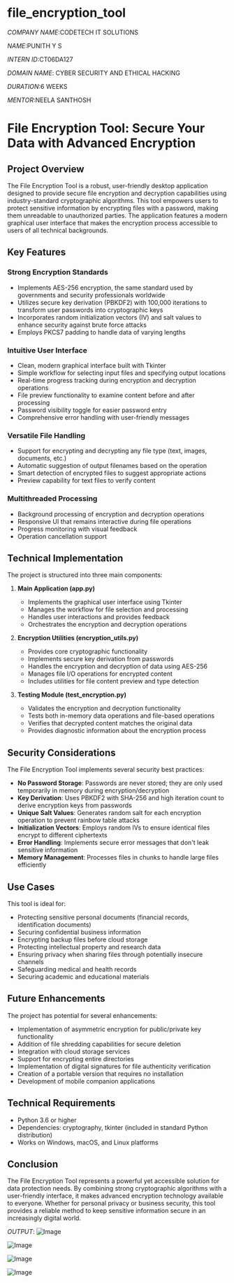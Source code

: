 ﻿# file_encryption_tool

*COMPANY NAME*:CODETECH IT SOLUTIONS

*NAME*:PUNITH Y S

*INTERN ID*:CT06DA127

*DOMAIN NAME*: CYBER SECURITY AND ETHICAL HACKING

*DURATION*:6 WEEKS

*MENTOR*:NEELA SANTHOSH

# File Encryption Tool: Secure Your Data with Advanced Encryption

## Project Overview

The File Encryption Tool is a robust, user-friendly desktop application designed to provide secure file encryption and decryption capabilities using industry-standard cryptographic algorithms. This tool empowers users to protect sensitive information by encrypting files with a password, making them unreadable to unauthorized parties. The application features a modern graphical user interface that makes the encryption process accessible to users of all technical backgrounds.

## Key Features

### Strong Encryption Standards
- Implements AES-256 encryption, the same standard used by governments and security professionals worldwide
- Utilizes secure key derivation (PBKDF2) with 100,000 iterations to transform user passwords into cryptographic keys
- Incorporates random initialization vectors (IV) and salt values to enhance security against brute force attacks
- Employs PKCS7 padding to handle data of varying lengths

### Intuitive User Interface
- Clean, modern graphical interface built with Tkinter
- Simple workflow for selecting input files and specifying output locations
- Real-time progress tracking during encryption and decryption operations
- File preview functionality to examine content before and after processing
- Password visibility toggle for easier password entry
- Comprehensive error handling with user-friendly messages

### Versatile File Handling
- Support for encrypting and decrypting any file type (text, images, documents, etc.)
- Automatic suggestion of output filenames based on the operation
- Smart detection of encrypted files to suggest appropriate actions
- Preview capability for text files to verify content

### Multithreaded Processing
- Background processing of encryption and decryption operations
- Responsive UI that remains interactive during file operations
- Progress monitoring with visual feedback
- Operation cancellation support

## Technical Implementation

The project is structured into three main components:

1. **Main Application (app.py)**
   - Implements the graphical user interface using Tkinter
   - Manages the workflow for file selection and processing
   - Handles user interactions and provides feedback
   - Orchestrates the encryption and decryption operations

2. **Encryption Utilities (encryption_utils.py)**
   - Provides core cryptographic functionality
   - Implements secure key derivation from passwords
   - Handles the encryption and decryption of data using AES-256
   - Manages file I/O operations for encrypted content
   - Includes utilities for file content preview and type detection

3. **Testing Module (test_encryption.py)**
   - Validates the encryption and decryption functionality
   - Tests both in-memory data operations and file-based operations
   - Verifies that decrypted content matches the original data
   - Provides diagnostic information about the encryption process

## Security Considerations

The File Encryption Tool implements several security best practices:

- **No Password Storage**: Passwords are never stored; they are only used temporarily in memory during encryption/decryption
- **Key Derivation**: Uses PBKDF2 with SHA-256 and high iteration count to derive encryption keys from passwords
- **Unique Salt Values**: Generates random salt for each encryption operation to prevent rainbow table attacks
- **Initialization Vectors**: Employs random IVs to ensure identical files encrypt to different ciphertexts
- **Error Handling**: Implements secure error messages that don't leak sensitive information
- **Memory Management**: Processes files in chunks to handle large files efficiently

## Use Cases

This tool is ideal for:

- Protecting sensitive personal documents (financial records, identification documents)
- Securing confidential business information
- Encrypting backup files before cloud storage
- Protecting intellectual property and research data
- Ensuring privacy when sharing files through potentially insecure channels
- Safeguarding medical and health records
- Securing academic and educational materials

## Future Enhancements

The project has potential for several enhancements:

- Implementation of asymmetric encryption for public/private key functionality
- Addition of file shredding capabilities for secure deletion
- Integration with cloud storage services
- Support for encrypting entire directories
- Implementation of digital signatures for file authenticity verification
- Creation of a portable version that requires no installation
- Development of mobile companion applications

## Technical Requirements

- Python 3.6 or higher
- Dependencies: cryptography, tkinter (included in standard Python distribution)
- Works on Windows, macOS, and Linux platforms

## Conclusion

The File Encryption Tool represents a powerful yet accessible solution for data protection needs. By combining strong cryptographic algorithms with a user-friendly interface, it makes advanced encryption technology available to everyone. Whether for personal privacy or business security, this tool provides a reliable method to keep sensitive information secure in an increasingly digital world.

*OUTPUT*:
![Image](https://github.com/user-attachments/assets/7840b81e-2619-40aa-af6a-6696c114ac13)

![Image](https://github.com/user-attachments/assets/bf968c57-ad96-4e64-9f1b-1d3c0e2e0334)

![Image](https://github.com/user-attachments/assets/fba4936d-c504-4225-b02f-0b54726feb39)

![Image](https://github.com/user-attachments/assets/950c1981-35a4-43cb-8363-71440734e76a)

